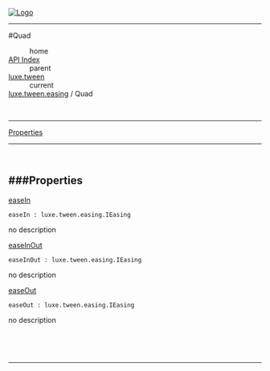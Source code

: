 
[![Logo](../../../../images/logo.png)](../../../../index.html)

---

#Quad


&emsp;&emsp;&emsp;home   
[API Index](../../../../api/index.html#luxe.tween)   
&emsp;&emsp;&emsp;parent    
[luxe.tween](../)     
&emsp;&emsp;&emsp;current    
[luxe.tween.easing](./) / Quad

<br/>

---


[Properties](#Properties)   


---

&nbsp;   

<a class="lift" name="Properties" ></a>
###Properties   
---
<a class="lift" name="easeIn" href="#easeIn">easeIn</a>



`easeIn : luxe.tween.easing.IEasing`

<span class="small_desc_flat"> no description </span>   

<a class="lift" name="easeInOut" href="#easeInOut">easeInOut</a>



`easeInOut : luxe.tween.easing.IEasing`

<span class="small_desc_flat"> no description </span>   

<a class="lift" name="easeOut" href="#easeOut">easeOut</a>



`easeOut : luxe.tween.easing.IEasing`

<span class="small_desc_flat"> no description </span>   

&nbsp;   



&nbsp;
&nbsp;
&nbsp;

---  


&nbsp;   
&nbsp;   
